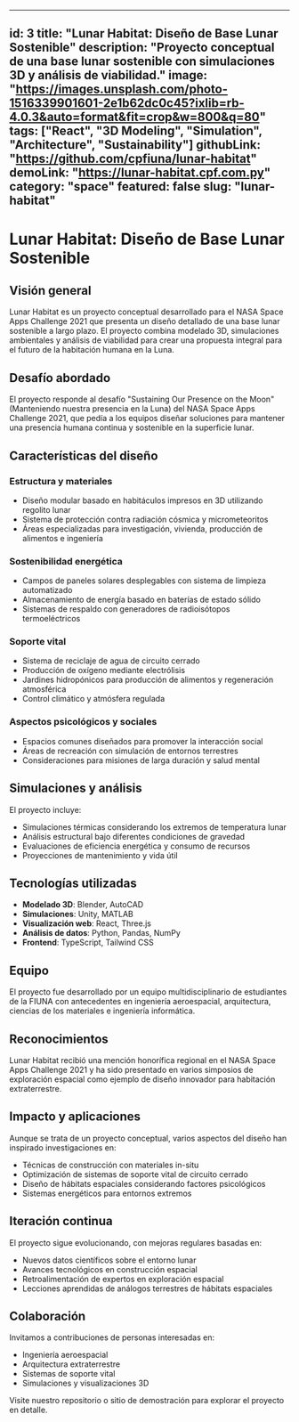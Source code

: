 
---
id: 3
title: "Lunar Habitat: Diseño de Base Lunar Sostenible"
description: "Proyecto conceptual de una base lunar sostenible con simulaciones 3D y análisis de viabilidad."
image: "https://images.unsplash.com/photo-1516339901601-2e1b62dc0c45?ixlib=rb-4.0.3&auto=format&fit=crop&w=800&q=80"
tags: ["React", "3D Modeling", "Simulation", "Architecture", "Sustainability"]
githubLink: "https://github.com/cpfiuna/lunar-habitat"
demoLink: "https://lunar-habitat.cpf.com.py"
category: "space"
featured: false
slug: "lunar-habitat"
---

# Lunar Habitat: Diseño de Base Lunar Sostenible

## Visión general

Lunar Habitat es un proyecto conceptual desarrollado para el NASA Space Apps Challenge 2021 que presenta un diseño detallado de una base lunar sostenible a largo plazo. El proyecto combina modelado 3D, simulaciones ambientales y análisis de viabilidad para crear una propuesta integral para el futuro de la habitación humana en la Luna.

## Desafío abordado

El proyecto responde al desafío "Sustaining Our Presence on the Moon" (Manteniendo nuestra presencia en la Luna) del NASA Space Apps Challenge 2021, que pedía a los equipos diseñar soluciones para mantener una presencia humana continua y sostenible en la superficie lunar.

## Características del diseño

### Estructura y materiales
- Diseño modular basado en habitáculos impresos en 3D utilizando regolito lunar
- Sistema de protección contra radiación cósmica y micrometeoritos
- Áreas especializadas para investigación, vivienda, producción de alimentos e ingeniería

### Sostenibilidad energética
- Campos de paneles solares desplegables con sistema de limpieza automatizado
- Almacenamiento de energía basado en baterías de estado sólido
- Sistemas de respaldo con generadores de radioisótopos termoeléctricos

### Soporte vital
- Sistema de reciclaje de agua de circuito cerrado
- Producción de oxígeno mediante electrólisis
- Jardines hidropónicos para producción de alimentos y regeneración atmosférica
- Control climático y atmósfera regulada

### Aspectos psicológicos y sociales
- Espacios comunes diseñados para promover la interacción social
- Áreas de recreación con simulación de entornos terrestres
- Consideraciones para misiones de larga duración y salud mental

## Simulaciones y análisis

El proyecto incluye:
- Simulaciones térmicas considerando los extremos de temperatura lunar
- Análisis estructural bajo diferentes condiciones de gravedad
- Evaluaciones de eficiencia energética y consumo de recursos
- Proyecciones de mantenimiento y vida útil

## Tecnologías utilizadas

- **Modelado 3D**: Blender, AutoCAD
- **Simulaciones**: Unity, MATLAB
- **Visualización web**: React, Three.js
- **Análisis de datos**: Python, Pandas, NumPy
- **Frontend**: TypeScript, Tailwind CSS

## Equipo

El proyecto fue desarrollado por un equipo multidisciplinario de estudiantes de la FIUNA con antecedentes en ingeniería aeroespacial, arquitectura, ciencias de los materiales e ingeniería informática.

## Reconocimientos

Lunar Habitat recibió una mención honorífica regional en el NASA Space Apps Challenge 2021 y ha sido presentado en varios simposios de exploración espacial como ejemplo de diseño innovador para habitación extraterrestre.

## Impacto y aplicaciones

Aunque se trata de un proyecto conceptual, varios aspectos del diseño han inspirado investigaciones en:
- Técnicas de construcción con materiales in-situ
- Optimización de sistemas de soporte vital de circuito cerrado
- Diseño de hábitats espaciales considerando factores psicológicos
- Sistemas energéticos para entornos extremos

## Iteración continua

El proyecto sigue evolucionando, con mejoras regulares basadas en:
- Nuevos datos científicos sobre el entorno lunar
- Avances tecnológicos en construcción espacial
- Retroalimentación de expertos en exploración espacial
- Lecciones aprendidas de análogos terrestres de hábitats espaciales

## Colaboración

Invitamos a contribuciones de personas interesadas en:
- Ingeniería aeroespacial
- Arquitectura extraterrestre
- Sistemas de soporte vital
- Simulaciones y visualizaciones 3D

Visite nuestro repositorio o sitio de demostración para explorar el proyecto en detalle.
